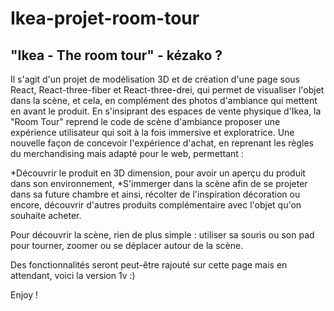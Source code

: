 # Ikea-projet-room-tour


## "Ikea - The room tour" - kézako ? 

Il s'agit d'un projet de modélisation 3D et de création d'une page sous React, React-three-fiber et React-three-drei, qui permet de visualiser l'objet dans la scène, et cela, en complément des photos d'ambiance qui mettent en avant le produit. En s'insiprant des espaces de vente physique d'Ikea, la "Room Tour" reprend le code de scène d'ambiance proposer une expérience utilisateur qui soit à la fois immersive et exploratrice. Une nouvelle façon de concevoir l'expérience d'achat, en reprenant les règles du merchandising mais adapté pour le web, permettant :

*Découvrir le produit en 3D dimension, pour avoir un aperçu du produit dans son environnement,
*S'immerger dans la scène afin de se projeter dans sa future chambre et ainsi, récolter de l'inspiration décoration ou encore, découvrir d'autres produits complémentaire avec l'objet qu'on souhaite acheter.

Pour découvrir la scène, rien de plus simple : utiliser sa souris ou son pad pour tourner, zoomer ou se déplacer autour de la scène. 

Des fonctionnalités seront peut-être rajouté sur cette page mais en attendant, voici la version 1v :) 

Enjoy !

